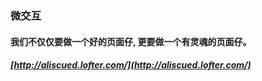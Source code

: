 ### 微交互

#### 我们不仅仅要做一个好的页面仔, 更要做一个有灵魂的页面仔。

##### [http://aliscued.lofter.com/](http://aliscued.lofter.com/)